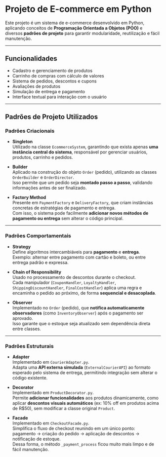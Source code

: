 # Projeto de E-commerce em Python

Este projeto é um sistema de e-commerce desenvolvido em Python, aplicando conceitos de **Programação Orientada a Objetos (POO)** e diversos **padrões de projeto** para garantir modularidade, reutilização e fácil manutenção.

---

## Funcionalidades

- Cadastro e gerenciamento de produtos  
- Carrinho de compras com cálculo de valores  
- Sistema de pedidos, descontos e cupons  
- Avaliações de produtos  
- Simulação de entrega e pagamento  
- Interface textual para interação com o usuário  

---

## Padrões de Projeto Utilizados

### Padrões Criacionais

- **Singleton**  
  Utilizado na classe `EcommerceSystem`, garantindo que exista apenas **uma instância central do sistema**, responsável por gerenciar usuários, produtos, carrinho e pedidos.

- **Builder**  
  Aplicado na construção do objeto `Order` (pedido), utilizando as classes `OrderBuilder` e `OrderDirector`.  
  Isso permite que um pedido seja **montado passo a passo**, validando informações antes de ser finalizado.

- **Factory Method**  
  Presente em `PaymentFactory` e `DeliveryFactory`, que criam instâncias concretas de estratégias de pagamento e entrega.  
  Com isso, o sistema pode facilmente **adicionar novos métodos de pagamento ou entrega** sem alterar o código principal.

---

### Padrões Comportamentais

- **Strategy**  
  Define algoritmos intercambiáveis para **pagamento** e **entrega**.  
  Exemplo: alternar entre pagamento com cartão e boleto, ou entre entrega padrão e expressa.

- **Chain of Responsibility**  
  Usado no processamento de descontos durante o checkout.  
  Cada manipulador (`CouponHandler`, `LoyaltyHandler`, `ShippingDiscountHandler`, `FinalCostHandler`) aplica uma regra e encaminha o pedido ao próximo, de forma **sequencial e desacoplada**.

- **Observer**  
  Implementado no `Order` (pedido), que **notifica automaticamente observadores** (como `InventoryObserver`) após o pagamento ser aprovado.  
  Isso garante que o estoque seja atualizado sem dependência direta entre classes.

---

### Padrões Estruturais

- **Adapter**  
  Implementado em `CourierAdapter.py`.  
  Adapta uma **API externa simulada** (`ExternalCourierAPI`) ao formato esperado pelo sistema de entrega, permitindo integração sem alterar o código existente.

- **Decorator**  
  Implementado em `ProductDecorator.py`.  
  Permite **adicionar funcionalidades** aos produtos dinamicamente, como aplicar **descontos visuais automáticos** (ex: 10% off em produtos acima de R$50), sem modificar a classe original `Product`.

- **Facade**  
  Implementado em `CheckoutFacade.py`.  
  Simplifica o fluxo de checkout reunindo em um único ponto:  
  pagamento → criação do pedido → aplicação de descontos → notificação de estoque.  
  Dessa forma, o método `_payment_process` ficou muito mais limpo e de fácil manutenção.


